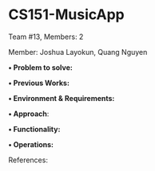 # CS151-MusicApp

Team #13, Members: 2

Member: Joshua Layokun, Quang Nguyen

**• Problem to solve:** 



**• Previous Works:**


**• Environment & Requirements:** 



**• Approach**: 



**• Functionality:**

**• Operations:**

References:
